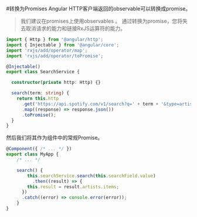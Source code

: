 #转换为Promises
Angular HTTP客户端返回的observable可以转换成promise。

> 我们建议在promises上使用observables 。 通过转换为promise，您将失去取消请求的能力和链接RxJS运算符的能力。

```typescript
import { Http } from '@angular/http';
import { Injectable } from '@angular/core';
import 'rxjs/add/operator/map';
import 'rxjs/add/operator/toPromise';

@Injectable()
export class SearchService {

  constructor(private http: Http) {}

  search(term: string) {
    return this.http
      .get('https://api.spotify.com/v1/search?q=' + term + '&type=artist')
      .map((response) => response.json())
      .toPromise();
  }
}
```

然后我们将其作为组件中的常规Promise。
```typescript
@Component({ /* ... */ })
export class MyApp {
    /* ... */

    search() {
        this.searchService.search(this.searchField.value)
          .then((result) => {
        this.result = result.artists.items;
      })
      .catch((error) => console.error(error));
    }
}
```
